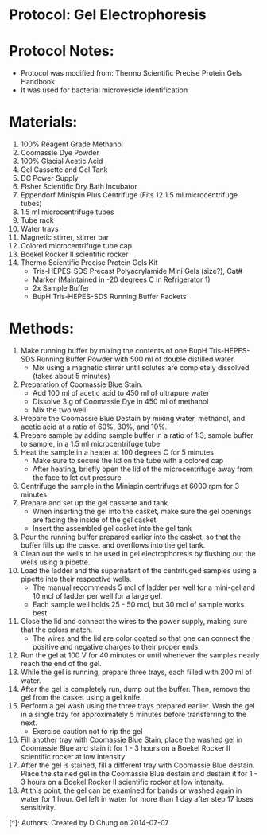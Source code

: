 Protocol: Gel Electrophoresis
================================

# Protocol Notes:
-   Protocol was modified from: Thermo Scientific Precise Protein Gels Handbook
-   It was used for bacterial microvesicle identification

# Materials: 

1. 100% Reagent Grade Methanol
2. Coomassie Dye Powder
3. 100% Glacial Acetic Acid 
4. Gel Cassette and Gel Tank
5. DC Power Supply
6. Fisher Scientific Dry Bath Incubator
7. Eppendorf Minispin Plus Centrifuge (Fits 12 1.5 ml microcentrifuge tubes)
8. 1.5 ml microcentrifuge tubes
9. Tube rack
10. Water trays
11. Magnetic stirrer, stirrer bar
12. Colored microcentrifuge tube cap
13. Boekel Rocker II scientific rocker
14. Thermo Scientific Precise Protein Gels Kit
    - Tris-HEPES-SDS Precast Polyacrylamide Mini Gels (size?), Cat#
    - Marker (Maintained in -20 degrees C in Refrigerator 1)
    - 2x Sample Buffer
    - BupH Tris-HEPES-SDS Running Buffer Packets

# Methods: 

1. Make running buffer by mixing the contents of one BupH Tris-HEPES-SDS Running Buffer Powder with 500 ml of double distilled water.
    - Mix using a magnetic stirrer until solutes are completely dissolved (takes about 5 minutes) 
2. Preparation of Coomassie Blue Stain.
    - Add 100 ml of acetic acid to 450 ml of ultrapure water
    - Dissolve 3 g of Coomassie Dye in 450 ml of methanol
    - Mix the two well
3. Prepare the Coomassie Blue Destain by mixing water, methanol, and acetic acid at a ratio of 60%, 30%, and 10%.
4. Prepare sample by adding sample buffer in a ratio of 1:3, sample buffer to sample, in a 1.5 ml microcentrifuge tube
5. Heat the sample in a heater at 100 degrees C for 5 minutes
    - Make sure to secure the lid on the tube with a colored cap
    - After heating, briefly open the lid of the microcentrifuge away from the face to let out pressure
6. Centrifuge the sample in the Minispin centrifuge at 6000 rpm for 3 minutes
7. Prepare and set up the gel cassette and tank.
    - When inserting the gel into the casket, make sure the gel openings are facing the inside of the gel casket
    - Insert the assembled gel casket into the gel tank
8. Pour the running buffer prepared earlier into the casket, so that the buffer fills up the casket and overflows into the gel tank.
9. Clean out the wells to be used in gel electrophoresis by flushing out the wells using a pipette.
10. Load the ladder and the supernatant of the centrifuged samples using a pipette into their respective wells.
    - The manual recommends 5 mcl of ladder per well for a mini-gel and 10 mcl of ladder per well for a large gel.
    - Each sample well holds 25 - 50 mcl, but 30 mcl of sample works best.
11. Close the lid and connect the wires to the power supply, making sure that the colors match.
    - The wires and the lid are color coated so that one can connect the positive and negative charges to their proper ends.
12. Run the gel at 100 V for 40 minutes or until whenever the samples nearly reach the end of the gel.
13. While the gel is running, prepare three trays, each filled with 200 ml of water.
14. After the gel is completely run, dump out the buffer. Then, remove the gel from the casket using a gel knife.
15. Perform a gel wash using the three trays prepared earlier. Wash the gel in a single tray for approximately 5 minutes before transferring to the next.
    - Exercise caution not to rip the gel
16. Fill another tray with Coomassie Blue Stain, place the washed gel in Coomassie Blue and stain it for 1 - 3 hours on a Boekel Rocker II scientific rocker at low intensity
17. After the gel is stained, fill a different tray with Coomassie Blue destain. Place the stained gel in the Coomassie Blue destain and destain it for 1 - 3 hours on a Boekel Rocker II scientific rocker at low intensity.
18. At this point, the gel can be examined for bands or washed again in water for 1 hour. Gel left in water for more than 1 day after step 17 loses sensitivity.

[^]: Authors: Created by D Chung on 2014-07-07
